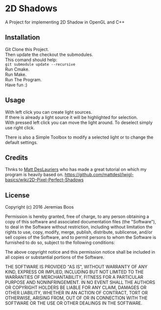 # 2D Shadows
A Project for implementing 2D Shadow in OpenGL and C++

## Installation

Git Clone this Project.  
Then update the checkout the submodules.  
This comand should help:  
`git submodule update --recursive`   
Run Cmake.  
Run Make.  
Run The Program.  
Have fun :)  

## Usage

With left click you can create light sources.  
If there is already a light source it will be highlighted for selection.  
With pressed left click you can move the light around. 
To deselect simply use right click.  
  
There is also a Simple Toolbox to modify a selected light or to change the default settings.  

## Credits

Thnks to [Matt DesLauriers](https://github.com/mattdesl "Matt DesLauriers") who has made
a great tutorial on which my program is heavily based on.
https://github.com/mattdesl/lwjgl-basics/wiki/2D-Pixel-Perfect-Shadows

## License

Copyright (c) 2016 Jeremias Boos

Permission is hereby granted, free of charge, to any person obtaining a copy of this software and associated documentation files (the "Software"), to deal in the Software without restriction, including without limitation the rights to use, copy, modify, merge, publish, distribute, sublicense, and/or sell copies of the Software, and to permit persons to whom the Software is furnished to do so, subject to the following conditions:

The above copyright notice and this permission notice shall be included in all copies or substantial portions of the Software.

THE SOFTWARE IS PROVIDED "AS IS", WITHOUT WARRANTY OF ANY KIND, EXPRESS OR IMPLIED, INCLUDING BUT NOT LIMITED TO THE WARRANTIES OF MERCHANTABILITY, FITNESS FOR A PARTICULAR PURPOSE AND NONINFRINGEMENT. IN NO EVENT SHALL THE AUTHORS OR COPYRIGHT HOLDERS BE LIABLE FOR ANY CLAIM, DAMAGES OR OTHER LIABILITY, WHETHER IN AN ACTION OF CONTRACT, TORT OR OTHERWISE, ARISING FROM, OUT OF OR IN CONNECTION WITH THE SOFTWARE OR THE USE OR OTHER DEALINGS IN THE SOFTWARE.
